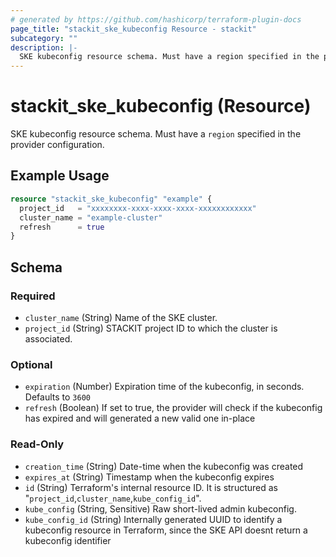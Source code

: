 ```yaml
---
# generated by https://github.com/hashicorp/terraform-plugin-docs
page_title: "stackit_ske_kubeconfig Resource - stackit"
subcategory: ""
description: |-
  SKE kubeconfig resource schema. Must have a region specified in the provider configuration.
---
```


# stackit_ske_kubeconfig (Resource)

SKE kubeconfig resource schema. Must have a `region` specified in the provider configuration.

## Example Usage

```terraform
resource "stackit_ske_kubeconfig" "example" {
  project_id   = "xxxxxxxx-xxxx-xxxx-xxxx-xxxxxxxxxxxx"
  cluster_name = "example-cluster"
  refresh      = true
}
```

<!-- schema generated by tfplugindocs -->
## Schema

### Required

- `cluster_name` (String) Name of the SKE cluster.
- `project_id` (String) STACKIT project ID to which the cluster is associated.

### Optional

- `expiration` (Number) Expiration time of the kubeconfig, in seconds. Defaults to `3600`
- `refresh` (Boolean) If set to true, the provider will check if the kubeconfig has expired and will generated a new valid one in-place

### Read-Only

- `creation_time` (String) Date-time when the kubeconfig was created
- `expires_at` (String) Timestamp when the kubeconfig expires
- `id` (String) Terraform's internal resource ID. It is structured as "`project_id`,`cluster_name`,`kube_config_id`".
- `kube_config` (String, Sensitive) Raw short-lived admin kubeconfig.
- `kube_config_id` (String) Internally generated UUID to identify a kubeconfig resource in Terraform, since the SKE API doesnt return a kubeconfig identifier
